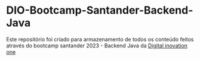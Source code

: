 #  DIO-Bootcamp-Santander-Backend-Java

Este repositório foi criado para armazenamento de todos os conteúdo feitos através do bootcamp santander 2023 - Backend Java da [Digital inovation one](https://www.dio.me)
